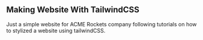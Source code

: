 ## Making Website With TailwindCSS
Just a simple website for ACME Rockets company following tutorials on how to stylized a website using tailwindCSS.